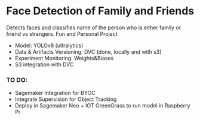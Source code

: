 # Face Detection of Family and Friends

Detects faces and classifies name of the person who is either family or friend vs strangers. Fun and Personal Project 


- Model: YOLOv8 (ultralytics)
- Data & Artifacts Versioning: DVC (done, locally and with s3)
- Experiment Monitoring: Weights&Biases
- S3 integration with DVC

### TO DO:
- Sagemaker Integration for BYOC
- Integrate Supervision for Object Tracking
- Deploy in Sagemaker Neo + IOT GreenGrass to run model in Raspberry Pi